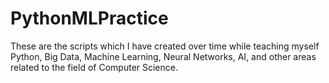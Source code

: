 # PythonMLPractice

These are the scripts which I have created over time while teaching myself Python, Big Data, Machine Learning, Neural Networks, AI, and other areas related to the field of Computer Science.
